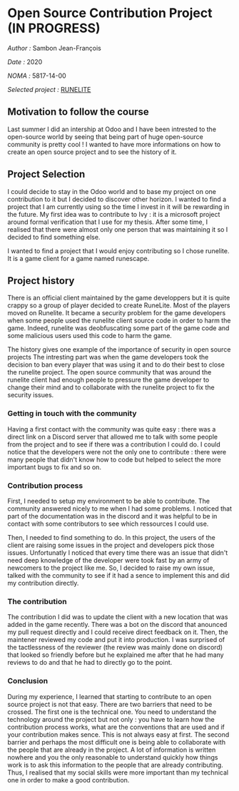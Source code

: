 # Open Source Contribution Project (IN PROGRESS)
*Author :* Sambon Jean-François

*Date :* 2020

*NOMA :* 5817-14-00

*Selected project :* [RUNELITE](https://github.com/runelite)


## Motivation to follow the course

Last summer I did an intership at Odoo and I have been intrested to the open-source world by seeing that being part of huge open-source community is pretty cool ! I wanted to have more informations on how to create an open source project and to see the history of it.

## Project Selection

I could decide to stay in the Odoo world and to base my project on one contribution to it but I decided to discover other horizon. I wanted to find a project that I am currently using so the time I invest in it will be rewarding in the future. My first idea was to contribute to Ivy : it is a microsoft project around formal verification that I use for my thesis. After some time, I realised that there were almost only one person that was maintaining it so I decided to find something else.

I wanted to find a project that I would enjoy contributing so I chose runelite. It is a game client for a game named runescape. 

## Project history

There is an official client maintained by the game developpers but it is quite crappy so a group of player decided to create RuneLite. Most of the players moved on Runelite. It became a security problem for the game developers when some people used the runelite client source code in order to harm the game. Indeed, runelite was deobfuscating some part of the game code and some malicious users used this code to harm the game.

The history gives one example of the importance of security in open source projects The intresting part was when the game developers took the decision to  ban every player that was using it and to do their best to close the runelite project. The open source community that was around the runelite client had enough people to pressure the game developer to change their mind and to collaborate with the runelite project to fix the security issues. 

### Getting in touch with the community

Having a first contact with the community was quite easy : there was a direct link on a Discord server that allowed me to talk with some people from the project and to see if there was a contribution I could do. I could notice that the developers were not the only one to contribute : there were many people that didn't know how to code but helped to select the more important bugs to fix and so on.


### Contribution process 

First, I needed to setup my environment to be able to contribute. The community answered nicely to me when I had some problems. I noticed that part of the documentation was in the discord and it was helpful to be in contact with some contributors to see which ressources I could use.

Then, I needed to find something to do. In this project, the users of the client are raising some issues in the project and developers pick those issues. Unfortunatly I noticed that every time there was an issue that didn't need deep knowledge of the developer were took fast by an army of newcomers to the project like me. So, I decided to raise my own issue, talked with the community to see if it had a sence to implement this and did my contribution directly.

### The contribution

The contribution I did was to update the client with a new location that was added in the game recently. There was a bot on the discord that anounced my pull request directly and I could receive direct feedback on it. Then, the maintener reviewed my code and put it into production. I was surprised of the tactlessness of the reviewer (the review was mainly done on discord) that looked so friendly before but he explained me after that he had many reviews to do and that he had to directly go to the point.

### Conclusion 

During my experience, I learned that starting to contribute to an open source project is not that easy. There are two barriers that need to be crossed. The first one is the technical one. You need to understand the technology around the project but not only : you have to learn how the contribution process works, what are the conventions that are used and if your contribution makes sence. This is not always easy at first. The second barrier and perhaps the most difficult one is being able to collaborate with the people that are already in the project. A lot of information is written nowhere and you the only reasonable to understand quickly how things work is to ask this information to the people that are already contributing. Thus, I realised that my social skills were more important than my technical one in order to make a good contribution.